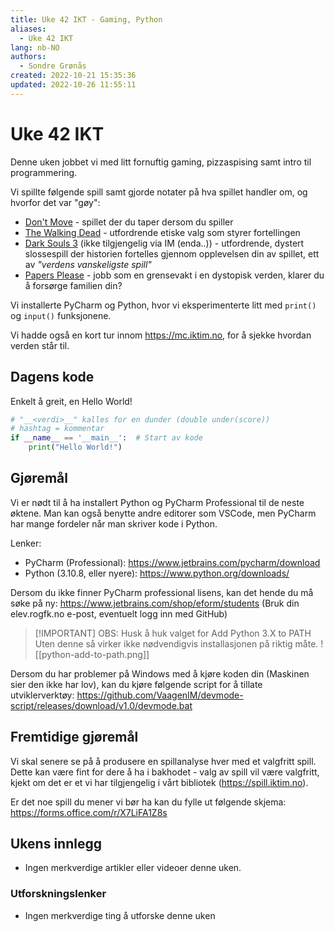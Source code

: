 ```yaml
---
title: Uke 42 IKT - Gaming, Python
aliases: 
  - Uke 42 IKT
lang: nb-NO
authors:
  - Sondre Grønås
created: 2022-10-21 15:35:36
updated: 2022-10-26 11:55:11
---
```

# Uke 42 IKT
Denne uken jobbet vi med litt fornuftig gaming, pizzaspising samt intro til programmering.

Vi spillte følgende spill samt gjorde notater på hva spillet handler om, og hvorfor det var "gøy":
- [Don't Move](https://spill.iktim.no/Don't-Move) - spillet der du taper dersom du spiller
- [The Walking Dead](https://spill.iktim.no/The-Walking-Dead) - utfordrende etiske valg som styrer fortellingen
- [Dark Souls 3](https://store.steampowered.com/app/374320/DARK_SOULS_III/) (ikke tilgjengelig via IM (enda..)) - utfordrende, dystert slossespill der historien fortelles gjennom opplevelsen din av spillet, ett av _"verdens vanskeligste spill"_
- [Papers Please](https://spill.iktim.no/Papers-Please) - jobb som en grensevakt i en dystopisk verden, klarer du å forsørge familien din?

Vi installerte PyCharm og Python, hvor vi eksperimenterte litt med `print()` og `input()` funksjonene.

Vi hadde også en kort tur innom https://mc.iktim.no, for å sjekke hvordan verden står til.

## Dagens kode
Enkelt å greit, en Hello World!
```python
# "__<verdi>__" kalles for en dunder (double under(score))
# hashtag = kommentar
if __name__ == '__main__':  # Start av kode
	print("Hello World!")
```

## Gjøremål
Vi er nødt til å ha installert Python og PyCharm Professional til de neste øktene. Man kan også benytte andre editorer som VSCode, men PyCharm har mange fordeler når man skriver kode i Python.

Lenker:
- PyCharm (Professional): https://www.jetbrains.com/pycharm/download
- Python (3.10.8, eller nyere): https://www.python.org/downloads/

Dersom du ikke finner PyCharm professional lisens, kan det hende du må søke på ny: https://www.jetbrains.com/shop/eform/students (Bruk din elev.rogfk.no e-post, eventuelt logg inn med GitHub)

> [!IMPORTANT] OBS: Husk å huk valget for Add Python 3.X to PATH
> Uten denne så virker ikke nødvendigvis installasjonen på riktig måte.
> ![[python-add-to-path.png]]

Dersom du har problemer på Windows med å kjøre koden din (Maskinen sier den ikke har lov), kan du kjøre følgende script for å tillate utviklerverktøy: https://github.com/VaagenIM/devmode-script/releases/download/v1.0/devmode.bat

## Fremtidige gjøremål
Vi skal senere se på å produsere en spillanalyse hver med et valgfritt spill. Dette kan være fint for dere å ha i bakhodet - valg av spill vil være valgfritt, kjekt om det er et vi har tilgjengelig i vårt bibliotek (https://spill.iktim.no).

Er det noe spill du mener vi bør ha kan du fylle ut følgende skjema: https://forms.office.com/r/X7LiFA1Z8s

## Ukens innlegg
- Ingen merkverdige artikler eller videoer denne uken.

### Utforskningslenker
- Ingen merkverdige ting å utforske denne uken

